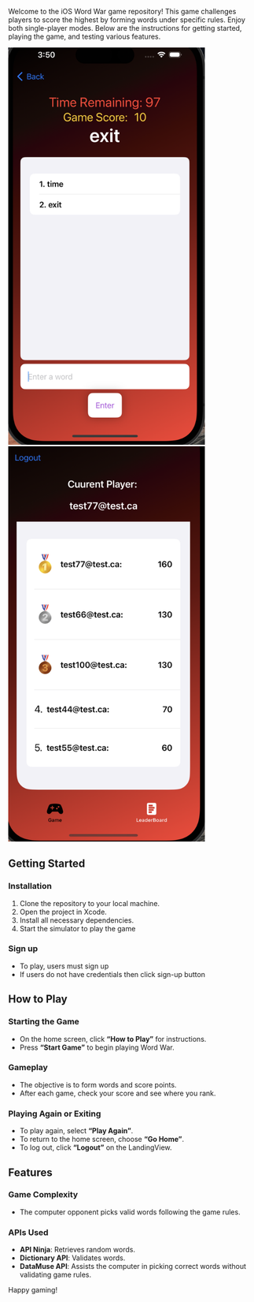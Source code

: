 Welcome to the iOS Word War game repository! This game challenges players to score the highest by forming words under specific rules. Enjoy both single-player modes. Below are the instructions for getting started, playing the game, and testing various features.

<img src="images/GamePlay.png" title="Game Play" width="400"/> <img src="images/LeaderBoard.png" title="Leader Board" width="400"/>


## Getting Started

### Installation
1. Clone the repository to your local machine.
2. Open the project in Xcode.
3. Install all necessary dependencies.
4. Start the simulator to play the game

### Sign up
- To play, users must sign up
- If users do not have credentials then click sign-up button 

## How to Play

### Starting the Game
- On the home screen, click **“How to Play”** for instructions.
- Press **“Start Game”** to begin playing Word War.

### Gameplay
- The objective is to form words and score points.
- After each game, check your score and see where you rank.

### Playing Again or Exiting
- To play again, select **“Play Again”**.
- To return to the home screen, choose **“Go Home”**.
- To log out, click **“Logout”** on the LandingView.



## Features

### Game Complexity
- The computer opponent picks valid words following the game rules.

### APIs Used
- **API Ninja**: Retrieves random words.
- **Dictionary API**: Validates words.
- **DataMuse API**: Assists the computer in picking correct words without validating game rules.



Happy gaming!
